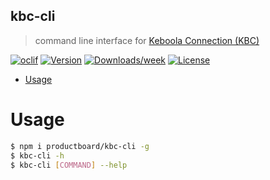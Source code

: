 ## kbc-cli

> command line interface for [Keboola Connection (KBC)](https://developers.keboola.com/)

[![oclif](https://img.shields.io/badge/cli-oclif-brightgreen.svg)](https://oclif.io)
[![Version](https://img.shields.io/npm/v/kbc-cli.svg)](https://npmjs.org/package/kbc-cli)
[![Downloads/week](https://img.shields.io/npm/dw/kbc-cli.svg)](https://npmjs.org/package/kbc-cli)
[![License](https://img.shields.io/npm/l/kbc-cli.svg)](https://github.com/productboard/kbc-cli/blob/master/package.json)

- [Usage](#usage)

# Usage

```sh
$ npm i productboard/kbc-cli -g
$ kbc-cli -h
$ kbc-cli [COMMAND] --help
```
